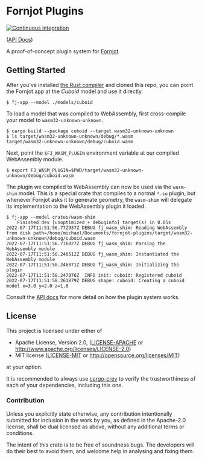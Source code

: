 # Fornjot Plugins

[![Continuous integration](https://github.com/Michael-F-Bryan/fornjot-plugins/workflows/Continuous%20integration/badge.svg?branch=master)](https://github.com/Michael-F-Bryan/fornjot-plugins/actions)

([API Docs][docs])

A proof-of-concept plugin system for [Fornjot][fornjot].

## Getting Started

After you've installed [the Rust compiler][rustup] and cloned this repo, you
can point the Fornjot app at the *Cuboid* model and use it directly.

```console
$ fj-app --model ./models/cuboid
```

To load a model that was compiled to WebAssembly, first cross-compile your
model to `wasm32-unknown-unknown`.

```console
$ cargo build --package cuboid --target wasm32-unknown-unknown
$ ls target/wasm32-unknown-unknown/debug/*.wasm
target/wasm32-unknown-unknown/debug/cuboid.wasm
```

Next, point the `$FJ_WASM_PLUGIN` environment variable at our compiled
WebAssembly module.

```console
$ export FJ_WASM_PLUGIN=$PWD/target/wasm32-unknown-unknown/debug/cuboid.wasm
```

The plugin we compiled to WebAssembly can now be used via the `wasm-shim` model.
This is a special crate that compiles to a normal `*.so` plugin, but whenever
Fornjot asks it to generate geometry, the `wasm-shim` will delegate its
implementation to the WebAssembly plugin it loaded.

```console
$ fj-app --model crates/wasm-shim
    Finished dev [unoptimized + debuginfo] target(s) in 0.05s
2022-07-17T11:51:56.772937Z DEBUG fj_wasm_shim: Reading WebAssembly from disk path=/home/michael/Documents/fornjot-plugins/target/wasm32-unknown-unknown/debug/cuboid.wasm
2022-07-17T11:51:56.776027Z DEBUG fj_wasm_shim: Parsing the WebAssembly module
2022-07-17T11:51:58.246512Z DEBUG fj_wasm_shim: Instantiated the WebAssembly module
2022-07-17T11:51:58.246871Z DEBUG fj_wasm_shim: Initializing the plugin
2022-07-17T11:51:58.247076Z  INFO init: cuboid: Registered cuboid
2022-07-17T11:51:58.261879Z DEBUG shape: cuboid: Creating a cuboid model x=3.0 y=2.0 z=1.0
```

Consult the [API docs][docs] for more detail on how the plugin system works.

## License

This project is licensed under either of

 * Apache License, Version 2.0, ([LICENSE-APACHE](LICENSE-APACHE.md) or
   http://www.apache.org/licenses/LICENSE-2.0)
 * MIT license ([LICENSE-MIT](LICENSE-MIT.md) or
   http://opensource.org/licenses/MIT)

at your option.

It is recommended to always use [cargo-crev][crev] to verify the
trustworthiness of each of your dependencies, including this one.

### Contribution

Unless you explicitly state otherwise, any contribution intentionally
submitted for inclusion in the work by you, as defined in the Apache-2.0
license, shall be dual licensed as above, without any additional terms or
conditions.

The intent of this crate is to be free of soundness bugs. The developers will
do their best to avoid them, and welcome help in analysing and fixing them.

[docs]: https://michael-f-bryan.github.io/fornjot-plugins
[crev]: https://github.com/crev-dev/cargo-crev
[fornjot]: https://www.fornjot.app/
[rustup]: https://rustup.rs/
